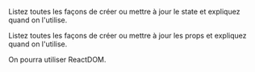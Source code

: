 Listez toutes les façons de créer ou mettre à jour le state et expliquez quand on l'utilise.

Listez toutes les façons de créer ou mettre à jour les props et expliquez quand on l'utilise.

On pourra utiliser ReactDOM.
